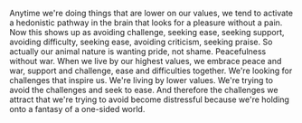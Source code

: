  Anytime we're doing things that are lower on our values, we tend to activate a hedonistic pathway in the brain that looks for a pleasure without a pain. Now this shows up as avoiding challenge, seeking ease, seeking support, avoiding difficulty, seeking ease, avoiding criticism, seeking praise. So actually our animal nature is wanting pride, not shame. Peacefulness without war. When we live by our highest values, we embrace peace and war, support and challenge, ease and difficulties together. We're looking for challenges that inspire us. We're living by lower values. We're trying to avoid the challenges and seek to ease. And therefore the challenges we attract that we're trying to avoid become distressful because we're holding onto a fantasy of a one-sided world.